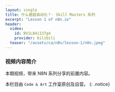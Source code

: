 ```yaml
---
layout: single
title: 什么是超自动化？- Skill Masters 系列
excerpt: "Lesson 1 of n8n.io"
header:
  video:
    id: BV1L841137g4
    provider: bilibili
  teaser: "/assets/ca/n8n/lesson-1/n8n.jpeg"
---
```


### 视频内容简介

本期视频，带来 N8N 系列分享的前置内容。

本栏目由 `Code & Art` 工作室原创及自营。
{: .notice}
